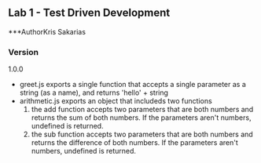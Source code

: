 ## Lab 1 - Test Driven Development

***AuthorKris Sakarias

### Version
1.0.0

* greet.js exports a single function that accepts a single parameter as a string (as a name), and returns 'hello' + string
* arithmetic.js exports an object that includeds two functions  
  1. the add function accepts two parameters that are both numbers and returns the sum of both numbers. If the parameters aren't numbers, undefined is returned.  
  2. the sub function accepts two parameters that are both numbers and returns the difference of both numbers. If the parameters aren't numbers, undefined is returned.